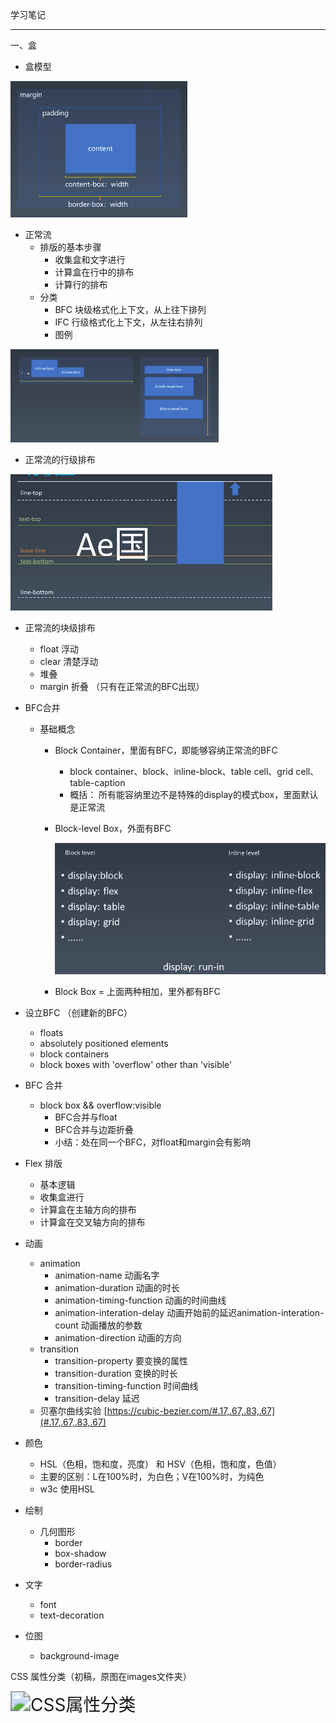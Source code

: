 学习笔记

---

一、盒 

+ 盒模型

<img src="https://github.com/nealfang/Frontend-02-Template/blob/master/week07/images/1.jpg" alt="img" style="zoom:50%;" />

+ 正常流
  + 排版的基本步骤
    + 收集盒和文字进行
    +  计算盒在行中的排布
    + 计算行的排布
  + 分类
    + BFC 块级格式化上下文，从上往下排列
    + IFC 行级格式化上下文，从左往右排列
    + 图例

<img src="https://github.com/nealfang/Frontend-02-Template/blob/master/week07/images/2.jpg" alt="img" style="zoom:50%;" />

+ 正常流的行级排布

<img src="https://github.com/nealfang/Frontend-02-Template/blob/master/week07/images/3.jpg" alt="img" style="zoom:50%;" />

+ 正常流的块级排布 

  + float 浮动
  + clear 清楚浮动
  + 堆叠
  + margin 折叠 （只有在正常流的BFC出现）

+ BFC合并

  + 基础概念

    + Block Container，里面有BFC，即能够容纳正常流的BFC

      + block container、block、inline-block、table cell、grid cell、table-caption
      + 概括： 所有能容纳里边不是特殊的display的模式box，里面默认是正常流

    + Block-level Box，外面有BFC

      ![4](https://github.com/nealfang/Frontend-02-Template/blob/master/week06/images/4.jpg)

    + Block Box = 上面两种相加，里外都有BFC

+ 设立BFC （创建新的BFC）
  + floats
  + absolutely positioned elements
  + block containers
  + block boxes with 'overflow' other than 'visible'
+ BFC 合并
  + block box && overflow:visible
    + BFC合并与float
    + BFC合并与边距折叠
    + 小结：处在同一个BFC，对float和margin会有影响
+ Flex 排版
  + 基本逻辑
  + 收集盒进行
  + 计算盒在主轴方向的排布
  + 计算盒在交叉轴方向的排布
+ 动画
  + animation
    + animation-name 动画名字
    + animation-duration 动画的时长
    + animation-timing-function 动画的时间曲线
    + animation-interation-delay 动画开始前的延迟animation-interation-count 动画播放的参数
    + animation-direction 动画的方向
  + transition
    + transition-property 要变换的属性
    + transition-duration 变换的时长
    + transition-timing-function 时间曲线
    + transition-delay 延迟
  + 贝塞尔曲线实验  [https://cubic-bezier.com/#.17,.67,.83,.67](#.17,.67,.83,.67)

+ 颜色
  + HSL（色相，饱和度，亮度） 和 HSV（色相，饱和度，色值）
  + 主要的区别：L在100%时，为白色；V在100%时，为纯色
  + w3c 使用HSL
+ 绘制
  + 几何图形
    + border
    + box-shadow
    + border-radius
+ 文字
  + font
  + text-decoration
+ 位图
  + background-image



CSS 属性分类（初稿，原图在images文件夹）

<img src="[https://github.com/nealfang/Frontend-02-Template/blob/master/week07/images/CSS%E5%B1%9E%E6%80%A7%E5%88%86%E7%B1%BB.png](https://github.com/nealfang/Frontend-02-Template/blob/master/week07/images/CSS属性分类.png)" alt="CSS属性分类" style="zoom:200%;" />
